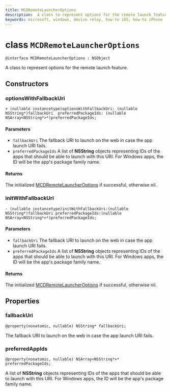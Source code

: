 ```yaml
---
title: MCDRemoteLauncherOptions
description:  A class to represent options for the remote launch feature.
keywords: microsoft, windows, device relay, how-to iOS, how-to iPhone
---
```


# class `MCDRemoteLauncherOptions` 

```
@interface MCDRemoteLauncherOptions : NSObject
```  

A class to represent options for the remote launch feature.

## Constructors

### optionsWithFallbackUri
`+ (nullable instancetype)optionsWithFallbackUri: (nullable NSString*)fallbackUri  preferredPackageIds: (nullable NSArray<NSString*>*)preferredPackageIds;`

#### Parameters
* `fallbackUri` The fallback URI to launch on the web in case the app launch URI fails.
* `preferredPackageIds` A list of **NSString** objects representing IDs of the apps that should be able to launch with this URI. For Windows apps, the ID will be the app's package family name.

#### Returns
The initialized [MCDRemoteLauncherOptions](MCDRemoteLauncherOptions.md) if successful, otherwise nil.

### initWithFallbackUri
`- (nullable instancetype)initWithFallbackUri:(nullable NSString*)fallbackUri preferredPackageIds:(nullable NSArray<NSString*>*)preferredPackageIds;`

#### Parameters
* `fallbackUri` The fallback URI to launch on the web in case the app launch URI fails.
* `preferredPackageIds` A list of **NSString** objects representing IDs of the apps that should be able to launch with this URI. For Windows apps, the ID will be the app's package family name.

#### Returns
The initialized [MCDRemoteLauncherOptions](MCDRemoteLauncherOptions.md) if successful, otherwise nil.

## Properties

### fallbackUri
`@property(nonatomic, nullable) NSString* fallbackUri;`

The fallback URI to launch on the web in case the app launch URI fails.

### preferredAppIds
`@property(nonatomic, nullable) NSArray<NSString*>* preferredPackageIds;`

A list of **NSString** objects representing IDs of the apps that should be able to launch with this URI. For Windows apps, the ID will be the app's package family name.